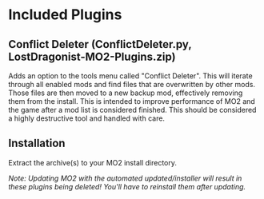 # **Included Plugins**

## **Conflict Deleter** (ConflictDeleter.py, LostDragonist-MO2-Plugins.zip)

Adds an option to the tools menu called "Conflict Deleter". This will iterate through all enabled mods and find files that are overwritten by other mods. Those files are then moved to a new backup mod, effectively removing them from the install. This is intended to improve performance of MO2 and the game after a mod list is considered finished. This should be considered a highly destructive tool and handled with care.

## **Installation**

Extract the archive(s) to your MO2 install directory.

*Note: Updating MO2 with the automated updated/installer will result in these plugins being deleted!  You'll have to reinstall them after updating.*
